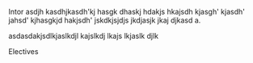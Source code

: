 Intor asdjh kasdhjkasdh'kj hasgk dhaskj hdakjs hkajsdh kjasgh' kjasdh' jahsd' kjhasgkjd hakjsdh' jskdkjsjdjs jkdjasjk jkaj djkasd a.


asdasdakjsdlkjaslkdjl kajslkdj lkajs lkjaslk djlk

Electives